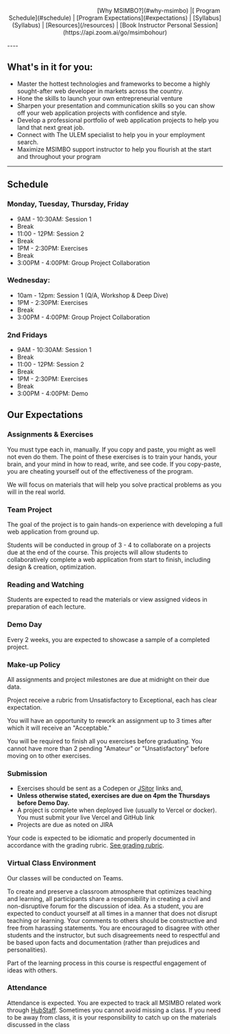 <p align="center">
<img width="200" sr="https://i.imgur.com/R5S3FM1.gif> 
</p>

__MSIMBO__ Code Bootcamp is the non-profit web development bootcamp / coding program by The Urban League of Eastern Massachusetts. Our full-stack development program is a 20-week intensive that teaches front-end and back-end subjects like JavaScript, React, Node.js, PHP, MySQL, NoSQL, HTML, CSS, Amazon Web Services, Git/GitHub, Project Management and others. We also teach students how to solve problems, think like a programmer, and succeed in today's modern, distributed work environment.

----
<p align="center">
[Why MSIMBO?](#why-msimbo) |[ Program Schedule](#schedule) | [Program Expectations](#expectations) | [Syllabus](Syllabus) | [Resources](/resources) | [Book Instructor Personal Session](https://api.zoom.ai/go/msimbohour)
</p>
----

## <a name="why-msimbo">What's in it for you:</a>
- Master the hottest technologies and frameworks to become a highly sought-after web developer in markets across the country.
- Hone the skills to launch your own entrepreneurial venture
- Sharpen your presentation and communication skills so you can show off your web application projects with confidence and style.
- Develop a professional portfolio of web application projects to help you land that next great job.
- Connect with The ULEM specialist to help you in your employment search.
- Maximize MSIMBO support instructor to help you flourish at the start and throughout your program

----

## <a name="schedule">Schedule</a>
### Monday, Tuesday, Thursday, Friday
 - 9AM - 10:30AM: Session 1 
 - Break
 - 11:00 - 12PM: Session 2 
 - Break
 - 1PM - 2:30PM: Exercises
 - Break
 - 3:00PM - 4:00PM: Group Project Collaboration

### Wednesday: 
- 10am - 12pm: Session 1 (Q/A, Workshop & Deep Dive)
- 1PM - 2:30PM: Exercises
- Break
- 3:00PM - 4:00PM: Group Project Collaboration

### 2nd Fridays
- 9AM - 10:30AM: Session 1 
- Break
- 11:00 - 12PM: Session 2 
- Break
- 1PM - 2:30PM: Exercises
- Break
- 3:00PM - 4:00PM: Demo

## <a name="expectations">Our Expectations</a>
### Assignments & Exercises
You must type each in, manually. If you copy and paste, you might as well not even do them. The point of these exercises is to train your hands, your brain, and your mind in how to read, write, and see code. If you copy-paste, you are cheating yourself out of the effectiveness of the program.

We will focus on materials that will help you solve practical problems as you will in the real world.

### Team Project
The goal of the project is to gain hands-on experience with developing a full web application from ground up.

Students will be conducted in group of 3 - 4 to collaborate on a projects due at the end of the course. This projects will allow students to collaboratively complete a web application from start to finish, including design & creation, optimization.
 
### Reading and Watching
Students are expected to read the materials or view assigned videos in preparation of each lecture.

### Demo Day
Every 2 weeks, you are expected to showcase a sample of a completed project.

### Make-up Policy
All assignments and project milestones are due at midnight on their due data. 

Project receive a rubric from Unsatisfactory to Exceptional, each has clear expectation.

You will have an opportunity to rework an assignment up to 3 times after which it will receive an "Acceptable." 

You will be required to finish all you exercises before graduating. You cannot have more than 2 pending "Amateur" or "Unsatisfactory" before moving on to other exercises.

### Submission
- Exercises should be sent as a Codepen or [JSitor](https://jsitor.com/) links and,
- **Unless otherwise stated, exercises are due on 4pm the Thursdays before Demo Day.**
- A project is complete when deployed live (usually to Vercel or docker). You must submit your live Vercel and GitHub link
- Projects are due as noted on JIRA

Your code is expected to be idiomatic and properly documented in accordance with the grading rubric. [See grading rubric](GradingRubric.md).

### Virtual Class Environment
Our classes will be conducted on Teams.

To create and preserve a classroom atmosphere that optimizes teaching and learning, all participants share a responsibility in creating a civil and non-disruptive forum for the discussion of idea. As a student, you are expected to conduct yourself at all times in a manner that does not disrupt teaching or learning. Your comments to others should be constructive and free from harassing statements. You are encouraged to disagree with other students and the instructor, but such disagreements need to respectful and be based upon facts and documentation (rather than prejudices and personalities).

Part of the learning process in this course is respectful engagement of ideas with others.

### Attendance
Attendance is expected. You are expected to track all MSIMBO related work through [HubStaff](https://app.hubstaff.com/dashboard/291174/team). Sometimes you cannot avoid missing a class. If you need to be away from class, it is your responsibility to catch up on the materials discussed in the class

[1]:	https://api.zoom.ai/go/msimbohour